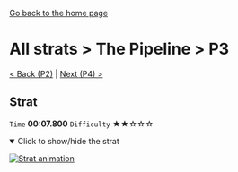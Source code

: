 [Go back to the home page](https://github.com/Doublevil/scbspeedrun)

# All strats > The Pipeline > P3

[< Back (P2)](https://github.com/Doublevil/scbspeedrun/blob/main/levels/all_lvl/P/P2.md) | [Next (P4) >](https://github.com/Doublevil/scbspeedrun/blob/main/levels/all_lvl/P/P4.md)

## Strat

`Time` **00:07.800** `Difficulty` ★★☆☆☆
<details open>
  <summary>Click to show/hide the strat</summary>

  [![Strat animation](https://github.com/Doublevil/scbspeedrun/blob/main/media/levels/P/P3_Strat.webp)](https://github.com/Doublevil/scbspeedrun/blob/main/media/levels/P/P3_Strat.mp4?raw=true)
</details>

